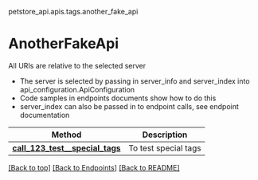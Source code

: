<a name="top"></a>
petstore_api.apis.tags.another_fake_api
# AnotherFakeApi

All URIs are relative to the selected server
- The server is selected by passing in server_info and server_index into api_configuration.ApiConfiguration
- Code samples in endpoints documents show how to do this
- server_index can also be passed in to endpoint calls, see endpoint documentation

Method | Description
------ | -------------
[**call_123_test__special_tags**](../../paths/another_fake_dummy/patch.md) | To test special tags

[[Back to top]](#top) [[Back to Endpoints]](../../../README.md#Endpoints) [[Back to README]](../../../README.md)
